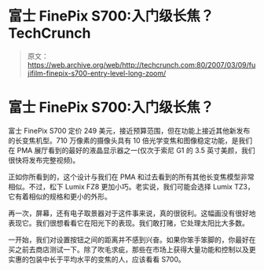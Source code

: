 # 富士 FinePix S700:入门级长焦？TechCrunch

> 原文：<https://web.archive.org/web/http://techcrunch.com:80/2007/03/09/fujifilm-finepix-s700-entry-level-long-zoom/>

# 富士 FinePix S700:入门级长焦？

富士 FinePix S700 定价 249 美元，接近预算范围，但在功能上接近其他新发布的长变焦机型。710 万像素的摄像头具有 10 倍光学变焦和图像稳定功能，是我们在 PMA 展厅看到的最好的液晶显示器之一(仅次于索尼 G1 的 3.5 英寸美颜，我们很快将发布完整视频)。

 正如你所看到的，这个设计与我们在 PMA 和过去看到的所有其他长变焦模型非常相似。不过，松下 Lumix FZ8 更加小巧。老实说，我们可能会选择 Lumix TZ3，它有着相似的规格和更小的外形。

再一次，屏幕，还有电子取景器对于这件事来说，真的很锐利。这幅画没有很好地表现它。我们很想看看它在阳光下的表现。我们敢打赌，它处理太阳比大多数。

一开始，我们对设置按钮之间的距离并不感到兴奋。如果你笨手笨脚的，你最好在买之前去商店测试一下。除了吹毛求疵，那些在市场上获得大量功能和控制以及更实惠的包装中长于平均水平的变焦的人，应该看看 S700。